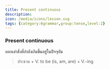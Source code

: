 ```yaml
---
title: Present continuous
description: 
icon: /media/icons/lesson.svg
tags: {category:6grammar,group:tense,level:2}
---
```


### Present continuous 

บอกเล่าสิ่งที่กำลังเกิดขึ้นอยู่ในปัจจุบัน 

> ประธาน + V. to be (is, am, are) + V.-ing